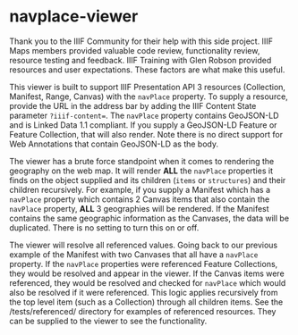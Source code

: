 # navplace-viewer

Thank you to the IIIF Community for their help with this side project.  IIIF Maps members provided valuable code review, functionality review, resource testing and feedback.  IIIF Training with Glen Robson provided resources and user expectations.  These factors are what make this useful.  

This viewer is built to support IIIF Presentation API 3 resources (Collection, Manifest, Range, Canvas) with the `navPlace` property.  To supply a resource, provide the URL in the address bar by adding the IIIF Content State parameter `?iiif-content=`.  The `navPlace` property contains GeoJSON-LD and is Linked Data 1.1 compliant.  If you supply a GeoJSON-LD Feature or Feature Collection, that will also render.  Note there is no direct support for Web Annotations that contain GeoJSON-LD as the body.  

The viewer has a brute force standpoint when it comes to rendering the geography on the web map.  It will render __ALL__ the `navPlace` properties it finds on the object supplied and its children (`items` or `structures`) and their children recursively.  For example, if you supply a Manifest which has a `navPlace` property which contains 2 Canvas items that also contain the `navPlace` property, __ALL__ 3 geographies will be rendered.  If the Manifest contains the same geographic information as the Canvases, the data will be duplicated.  There is no setting to turn this on or off.

The viewer will resolve all referenced values.  Going back to our previous example of the Manifest with two Canvases that all have a `navPlace` property.  If the `navPlace` properties were referenced Feature Collections, they would be resolved and appear in the viewer.  If the Canvas items were referenced, they would be resolved and checked for `navPlace` which would also be resolved if it were referenced.  This logic applies recursively from the top level item (such as a Collection) through all children items.  See the /tests/referenced/ directory for examples of referenced resources.  They can be supplied to the viewer to see the functionality.

